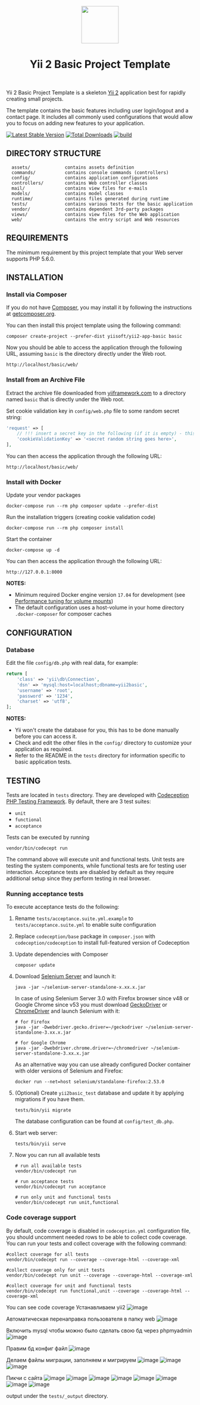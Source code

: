 <p align="center">
    <a href="https://github.com/yiisoft" target="_blank">
        <img src="https://avatars0.githubusercontent.com/u/993323" height="100px">
    </a>
    <h1 align="center">Yii 2 Basic Project Template</h1>
    <br>
</p>

Yii 2 Basic Project Template is a skeleton [Yii 2](http://www.yiiframework.com/) application best for
rapidly creating small projects.

The template contains the basic features including user login/logout and a contact page.
It includes all commonly used configurations that would allow you to focus on adding new
features to your application.

[![Latest Stable Version](https://img.shields.io/packagist/v/yiisoft/yii2-app-basic.svg)](https://packagist.org/packages/yiisoft/yii2-app-basic)
[![Total Downloads](https://img.shields.io/packagist/dt/yiisoft/yii2-app-basic.svg)](https://packagist.org/packages/yiisoft/yii2-app-basic)
[![build](https://github.com/yiisoft/yii2-app-basic/workflows/build/badge.svg)](https://github.com/yiisoft/yii2-app-basic/actions?query=workflow%3Abuild)

DIRECTORY STRUCTURE
-------------------

      assets/             contains assets definition
      commands/           contains console commands (controllers)
      config/             contains application configurations
      controllers/        contains Web controller classes
      mail/               contains view files for e-mails
      models/             contains model classes
      runtime/            contains files generated during runtime
      tests/              contains various tests for the basic application
      vendor/             contains dependent 3rd-party packages
      views/              contains view files for the Web application
      web/                contains the entry script and Web resources



REQUIREMENTS
------------

The minimum requirement by this project template that your Web server supports PHP 5.6.0.


INSTALLATION
------------

### Install via Composer

If you do not have [Composer](http://getcomposer.org/), you may install it by following the instructions
at [getcomposer.org](http://getcomposer.org/doc/00-intro.md#installation-nix).

You can then install this project template using the following command:

~~~
composer create-project --prefer-dist yiisoft/yii2-app-basic basic
~~~

Now you should be able to access the application through the following URL, assuming `basic` is the directory
directly under the Web root.

~~~
http://localhost/basic/web/
~~~

### Install from an Archive File

Extract the archive file downloaded from [yiiframework.com](http://www.yiiframework.com/download/) to
a directory named `basic` that is directly under the Web root.

Set cookie validation key in `config/web.php` file to some random secret string:

```php
'request' => [
    // !!! insert a secret key in the following (if it is empty) - this is required by cookie validation
    'cookieValidationKey' => '<secret random string goes here>',
],
```

You can then access the application through the following URL:

~~~
http://localhost/basic/web/
~~~


### Install with Docker

Update your vendor packages

    docker-compose run --rm php composer update --prefer-dist
    
Run the installation triggers (creating cookie validation code)

    docker-compose run --rm php composer install    
    
Start the container

    docker-compose up -d
    
You can then access the application through the following URL:

    http://127.0.0.1:8000

**NOTES:** 
- Minimum required Docker engine version `17.04` for development (see [Performance tuning for volume mounts](https://docs.docker.com/docker-for-mac/osxfs-caching/))
- The default configuration uses a host-volume in your home directory `.docker-composer` for composer caches


CONFIGURATION
-------------

### Database

Edit the file `config/db.php` with real data, for example:

```php
return [
    'class' => 'yii\db\Connection',
    'dsn' => 'mysql:host=localhost;dbname=yii2basic',
    'username' => 'root',
    'password' => '1234',
    'charset' => 'utf8',
];
```

**NOTES:**
- Yii won't create the database for you, this has to be done manually before you can access it.
- Check and edit the other files in the `config/` directory to customize your application as required.
- Refer to the README in the `tests` directory for information specific to basic application tests.


TESTING
-------

Tests are located in `tests` directory. They are developed with [Codeception PHP Testing Framework](http://codeception.com/).
By default, there are 3 test suites:

- `unit`
- `functional`
- `acceptance`

Tests can be executed by running

```
vendor/bin/codecept run
```

The command above will execute unit and functional tests. Unit tests are testing the system components, while functional
tests are for testing user interaction. Acceptance tests are disabled by default as they require additional setup since
they perform testing in real browser. 


### Running  acceptance tests

To execute acceptance tests do the following:  

1. Rename `tests/acceptance.suite.yml.example` to `tests/acceptance.suite.yml` to enable suite configuration

2. Replace `codeception/base` package in `composer.json` with `codeception/codeception` to install full-featured
   version of Codeception

3. Update dependencies with Composer 

    ```
    composer update  
    ```

4. Download [Selenium Server](http://www.seleniumhq.org/download/) and launch it:

    ```
    java -jar ~/selenium-server-standalone-x.xx.x.jar
    ```

    In case of using Selenium Server 3.0 with Firefox browser since v48 or Google Chrome since v53 you must download [GeckoDriver](https://github.com/mozilla/geckodriver/releases) or [ChromeDriver](https://sites.google.com/a/chromium.org/chromedriver/downloads) and launch Selenium with it:

    ```
    # for Firefox
    java -jar -Dwebdriver.gecko.driver=~/geckodriver ~/selenium-server-standalone-3.xx.x.jar
    
    # for Google Chrome
    java -jar -Dwebdriver.chrome.driver=~/chromedriver ~/selenium-server-standalone-3.xx.x.jar
    ``` 
    
    As an alternative way you can use already configured Docker container with older versions of Selenium and Firefox:
    
    ```
    docker run --net=host selenium/standalone-firefox:2.53.0
    ```

5. (Optional) Create `yii2basic_test` database and update it by applying migrations if you have them.

   ```
   tests/bin/yii migrate
   ```

   The database configuration can be found at `config/test_db.php`.


6. Start web server:

    ```
    tests/bin/yii serve
    ```

7. Now you can run all available tests

   ```
   # run all available tests
   vendor/bin/codecept run

   # run acceptance tests
   vendor/bin/codecept run acceptance

   # run only unit and functional tests
   vendor/bin/codecept run unit,functional
   ```

### Code coverage support

By default, code coverage is disabled in `codeception.yml` configuration file, you should uncomment needed rows to be able
to collect code coverage. You can run your tests and collect coverage with the following command:

```
#collect coverage for all tests
vendor/bin/codecept run --coverage --coverage-html --coverage-xml

#collect coverage only for unit tests
vendor/bin/codecept run unit --coverage --coverage-html --coverage-xml

#collect coverage for unit and functional tests
vendor/bin/codecept run functional,unit --coverage --coverage-html --coverage-xml
```

You can see code coverage 
Устанавливаем yii2
 ![image](https://user-images.githubusercontent.com/63580342/161982696-861db39a-200c-43b9-98bb-e5ec41fe4c99.png)

Автоматическая перенаправка пользователя в папку web
 ![image](https://user-images.githubusercontent.com/63580342/161982762-77f6cdb1-8ef9-4b01-955b-41923ee2963f.png)

Включить mysql чтобы можно было сделать свою бд через phpmyadmin 
![image](https://user-images.githubusercontent.com/63580342/161982825-54fe9040-f88a-4a1e-935a-940d63891dad.png)

Правим бд конфиг файл
 ![image](https://user-images.githubusercontent.com/63580342/161982887-e0f8054a-e68c-410b-9130-fb16c4bbb7ad.png)

Делаем файлы миграции, заполняем и мигрируем
  ![image](https://user-images.githubusercontent.com/63580342/161983041-5303d225-6765-458a-a8ce-f9779bbd5659.png)
![image](https://user-images.githubusercontent.com/63580342/161983061-f116a447-86e0-4a26-939e-da8032986368.png)
![image](https://user-images.githubusercontent.com/63580342/161983074-a9833132-7940-445f-ab1f-00632ab720a4.png)

 
Пикчи с сайта
![image](https://user-images.githubusercontent.com/63580342/161983321-25fa0d9e-958c-4efc-81cb-b3f96dc6a854.png)
![image](https://user-images.githubusercontent.com/63580342/161983352-19a82621-bb19-4765-bd16-9cab523a05e1.png)
![image](https://user-images.githubusercontent.com/63580342/161983728-2c8dd41c-a5ea-43cc-a820-678af935e958.png)
![image](https://user-images.githubusercontent.com/63580342/161983963-cbe80692-149a-4385-8a26-c170d5e4368b.png)
![image](https://user-images.githubusercontent.com/63580342/161983988-f393551d-98ae-4809-b666-4a5de0a3c5cc.png)
![image](https://user-images.githubusercontent.com/63580342/161984047-742efba0-18d0-4c8d-b659-05942bffefd0.png)
![image](https://user-images.githubusercontent.com/63580342/161984227-b81be7ad-d467-4cf6-9dff-bcb6144e7746.png)
![image](https://user-images.githubusercontent.com/63580342/161984385-46f53bfe-4269-4c8b-a44f-c591f7bc5f3a.png)

output under the `tests/_output` directory.
